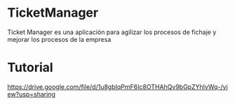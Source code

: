 # TicketManager
Ticket Manager es una aplicación para agilizar los procesos de fichaje y mejorar los procesos de la empresa
# Tutorial
https://drive.google.com/file/d/1u8gbIqPmF6Ic8OTHAhQv9bGpZYhIvWq-/view?usp=sharing
